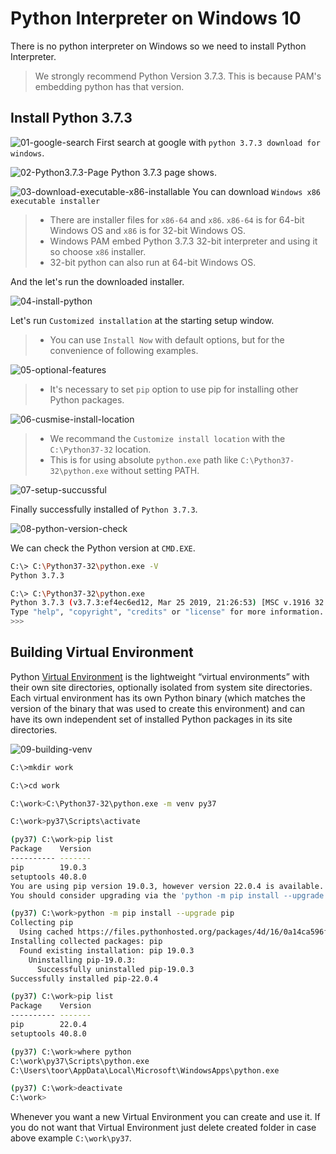 # Python Interpreter on Windows 10

There is no python interpreter on Windows so we need to install Python Interpreter.

> We strongly recommend Python Version 3.7.3. This is because PAM's embedding python has that version.

## Install Python 3.7.3

![01-google-search](Captures/01-Install_Python_3.7/01-google-search.png)
First search at google with `python 3.7.3 download for windows`.

![02-Python3.7.3-Page](Captures/01-Install_Python_3.7/02-Python3.7.3-Page.png)
Python 3.7.3 page shows.

![03-download-executable-x86-installable](Captures/01-Install_Python_3.7/03-download-executable-x86-installable.png)
You can download `Windows x86 executable installer`
> * There are installer files for `x86-64` and `x86`.  `x86-64` is for 64-bit Windows OS and `x86` is for 32-bit Windows OS. 
> * Windows PAM embed Python 3.7.3 32-bit interpreter and using it so choose `x86` installer.
> * 32-bit python can also run at 64-bit Windows OS.

And the let's run the downloaded installer.

![04-install-python](Captures/01-Install_Python_3.7/04-install-python.png)

Let's run `Customized installation` at the starting setup window.
> * You can use `Install Now` with default options, but for the convenience of following examples.

![05-optional-features](Captures/01-Install_Python_3.7/05-optional-features.png)
> * It's necessary to set `pip` option to use pip for installing other Python packages.

![06-cusmise-install-location](Captures/01-Install_Python_3.7/06-cusmise-install-location.png)

> * We recommand the `Customize install location` with the `C:\Python37-32` location.
> * This is for using absolute `python.exe` path like `C:\Python37-32\python.exe` without setting PATH.

![07-setup-succussful](Captures/01-Install_Python_3.7/07-setup-succussful.png)

Finally successfully installed of `Python 3.7.3`.

![08-python-version-check](Captures/01-Install_Python_3.7/08-python-version-check.png)

We can check the Python version at `CMD.EXE`.

```sh
C:\> C:\Python37-32\python.exe -V
Python 3.7.3

C:\> C:\Python37-32\python.exe
Python 3.7.3 (v3.7.3:ef4ec6ed12, Mar 25 2019, 21:26:53) [MSC v.1916 32 bit (Intel)] on win32
Type "help", "copyright", "credits" or "license" for more information.
>>>
```

## Building Virtual Environment

Python [Virtual Environment](https://docs.python.org/3.7/library/venv.html) is the lightweight “virtual environments” with their own site directories, optionally isolated from system site directories. Each virtual environment has its own Python binary (which matches the version of the binary that was used to create this environment) and can have its own independent set of installed Python packages in its site directories.

![09-building-venv](Captures/01-Install_Python_3.7/09-building-venv.png)

``` sh
C:\>mkdir work

C:\>cd work

C:\work>C:\Python37-32\python.exe -m venv py37

C:\work>py37\Scripts\activate

(py37) C:\work>pip list
Package    Version
---------- -------
pip        19.0.3
setuptools 40.8.0
You are using pip version 19.0.3, however version 22.0.4 is available.
You should consider upgrading via the 'python -m pip install --upgrade pip' command.

(py37) C:\work>python -m pip install --upgrade pip
Collecting pip
  Using cached https://files.pythonhosted.org/packages/4d/16/0a14ca596f30316efd412a60bdfac02a7259bf8673d4d917dc60b9a21812/pip-22.0.4-py3-none-any.whl
Installing collected packages: pip
  Found existing installation: pip 19.0.3
    Uninstalling pip-19.0.3:
      Successfully uninstalled pip-19.0.3
Successfully installed pip-22.0.4

(py37) C:\work>pip list
Package    Version
---------- -------
pip        22.0.4
setuptools 40.8.0

(py37) C:\work>where python
C:\work\py37\Scripts\python.exe
C:\Users\toor\AppData\Local\Microsoft\WindowsApps\python.exe

(py37) C:\work>deactivate
C:\work>
```

Whenever you want a new Virtual Environment you can create and use it.
If you do not want that Virtual Environment just delete created folder in case above example `C:\work\py37`.
